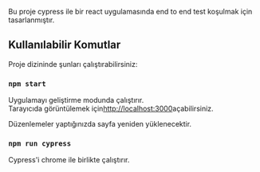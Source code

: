 Bu proje cypress ile bir react uygulamasında end to end test koşulmak için tasarlanmıştır.

## Kullanılabilir Komutlar

Proje dizininde şunları çalıştırabilirsiniz:

### `npm start`

Uygulamayı geliştirme modunda çalıştırır.<br>
Tarayıcıda görüntülemek için[http://localhost:3000](http://localhost:3000)açabilirsiniz.

Düzenlemeler yaptığınızda sayfa yeniden yüklenecektir.<br>

### `npm run cypress`

Cypress'i chrome ile birlikte çalıştırır.